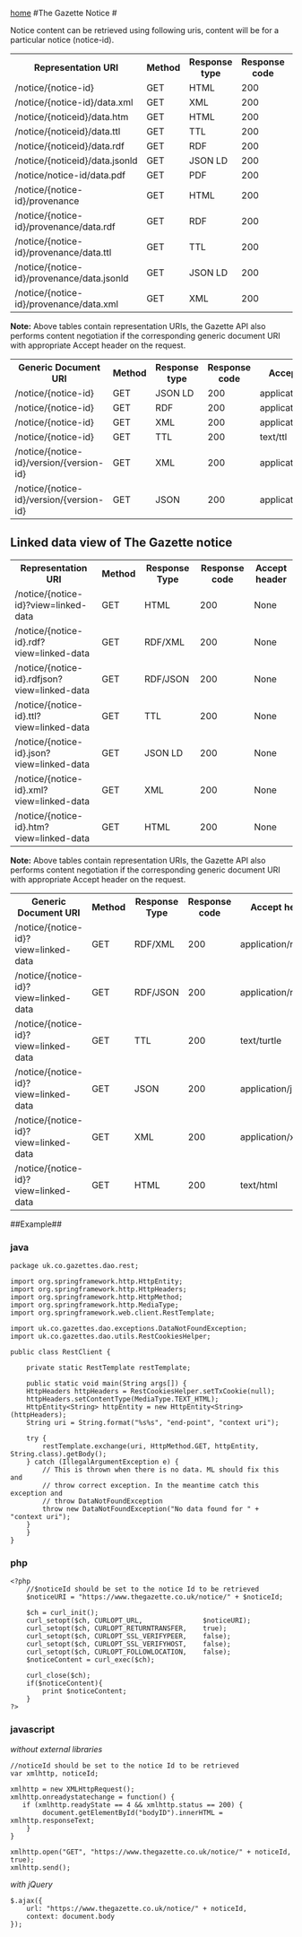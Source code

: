[home](../home.md)
#The Gazette Notice #


Notice content can be retrieved using following uris, content will be for a particular notice (notice-id).
 

<table>
<tr>
	<th>Representation URI</th>
	<th>Method</th>
	<th>Response type</th>
	<th>Response code</th>
	<th>Accept header​</th>
</tr>
<tr>
	<td>/notice/{notice-id}</td>
	<td>GET</td>
	<td>HTML</td>
	<td>200</td>
	<td>None</td>
</tr>
<tr>
	<td>/notice/{notice-id}/data.xml</td>
	<td>GET</td>
	<td>XML</td>
	<td>200</td>
	<td>None</td>
</tr>
<tr>
	<td>​​/notice/{noticeid}/data.htm</td>
	<td>GET</td>
	<td>HTML</td>
	<td>200</td>
	<td>None</td>	
</tr>
<tr>
	<td>/notice/{noticeid}/data.ttl</td>
	<td>GET</td>
	<td>TTL</td>
	<td>200</td>
	<td>None</td>
</tr>

<tr>
	<td>​​/notice/{noticeid}/data.rdf</td>
	<td>GET</td>
	<td>RDF</td>
	<td>200</td>
	<td>None</td>
</tr>
<tr>
	<td>/notice/{noticeid}/data.jsonld</td>
	<td>GET</td>
	<td>JSON LD</td>
	<td>200</td>
	<td>None</td>
</tr>
<tr>
	<td>/notice/notice-id/data.pdf</td>
	<td>GET</td>
	<td>PDF</td>
	<td>200</td>
	<td>None</td>
</tr>
<tr>
	<td>/notice/{notice-id}/provenance</td>
	<td>GET</td>
	<td>HTML</td>
	<td>200</td>
	<td>None</td>
</tr>
<tr>
	<td>/notice/{notice-id}/provenance/data.rdf</td>
	<td>GET</td>
	<td>RDF</td>
	<td>200</td>
	<td>None</td>
</tr>
<tr>
	<td>/notice/{notice-id}/provenance/data.ttl
</td>
	<td>GET</td>
	<td>TTL</td>
	<td>200</td>
	<td>None</td>
</tr>
<tr>
	<td>/notice/{notice-id}/provenance/data.jsonld
</td>
	<td>GET</td>
	<td>JSON LD</td>
	<td>200</td>
	<td>None</td>
</tr>
<tr>
	<td>/notice/{notice-id}/provenance/data.xml
</td>
	<td>GET</td>
	<td>XML</td>
	<td>200</td>
	<td>None</td>
</tr>
</table>

**Note:** 
Above tables contain representation URIs, the Gazette API also performs content negotiation if the corresponding generic document URI with appropriate Accept header on the request.

<table>
<tr>
	<th>Generic Document URI</th>
	<th>Method</th>
	<th>Response type</th>
	<th>Response code</th>
	<th>Accept header​</th>
</tr>

<tr>
	<td>/notice/{notice-id}</td>
	<td>GET</td>
	<td>JSON LD</td>
	<td>200</td>
	<td>application/ld+json</td>
</tr>
<tr>
	<td>/notice/{notice-id}</td>
	<td>GET</td>
	<td>​RDF</td>
	<td>200</td>
	<td>​application/rdf+xml</td>
</tr>
<tr>
	<td>/notice/{notice-id}</td>
	<td>GET</td>
	<td>XML</td>
	<td>200</td>
	<td>application/xml</td>
</tr>
<tr>
	<td>/notice/{notice-id}</td>
	<td>GET</td>
	<td>​TTL</td>
	<td>200</td>
	<td>text/ttl</td>
</tr>
<tr>
	<td>/notice/{notice-id}/version/{version-id}
</td>
	<td>GET</td>
	<td>XML</td>
	<td>200</td>
	<td>application/xml</td>
</tr>
<tr>
	<td>/notice/{notice-id}/version/{version-id}
</td>
	<td>GET</td>
	<td>JSON</td>
	<td>200</td>
	<td>application/json</td>
</tr>
</table>

## Linked data view of The Gazette notice ##

<table>
<tr>
	<th>Representation URI</th>
	<th>Method</th>
	<th>Response Type</th>
	<th>Response code</th>
	<th>Accept header​</th>
</tr>
<tr>
	<td>/notice/{notice-id}?view=linked-data</td>
	<td>GET</td>
	<td>HTML</td>
	<td>200</td>
	<td>None</td>
</tr>
<tr>
	<td>​​​​/notice/{notice-id}.rdf?view=linked-data</td>
	<td>GET</td>
	<td>RDF/XML</td>
	<td>200</td>
	<td>None</td>	
</tr>
<tr>
	<td>​​/notice/{notice-id}.rdfjson?view=linked-data</td>
	<td>GET</td>
	<td>RDF/JSON</td>
	<td>200</td>
	<td>None</td>
</tr>
<tr>
	<td>​​​​/notice/{notice-id}.ttl?view=linked-data</td>
	<td>GET</td>
	<td>TTL</td>
	<td>200</td>
	<td>None</td>
</tr>
<tr>
	<td>/notice/{notice-id}.json?view=linked-data</td>
	<td>GET</td>
	<td>JSON LD</td>
	<td>200</td>
	<td>None</td>
</tr>
<tr>
	<td>​​/notice/{notice-id}.xml?view=linked-data</td>
	<td>GET</td>
	<td>XML</td>
	<td>200</td>
	<td>None</td>
</tr>
<tr>
	<td>​​/notice/{notice-id}.htm?view=linked-data</td>
	<td>GET</td>
	<td>HTML</td>
	<td>200</td>
	<td>None</td>
</tr>
</table>


**Note:** 
Above tables contain representation URIs, the Gazette API also performs content negotiation if the corresponding generic document URI with appropriate Accept header on the request.

<table>
<tr>
	<th>Generic Document URI</th>
	<th>Method</th>
	<th>Response Type</th>
	<th>Response code</th>
	<th>Accept header​</th>
</tr>
<tr>
	<td>/notice/{notice-id}?view=linked-data</td>
	<td>GET</td>
	<td>RDF/XML</td>
	<td>200</td>
	<td>​application/rdf+xml</td>
</tr>
<tr>
	<td>/notice/{notice-id}?view=linked-data</td>
	<td>GET</td>
	<td>RDF/JSON</td>
	<td>200</td>
	<td>​application/rdf+json</td>
</tr>
<tr>
	<td>/notice/{notice-id}?view=linked-data</td>
	<td>GET</td>
	<td>TTL</td>
	<td>200</td>
	<td>text/turtle</td>
</tr>
<tr>
	<td>/notice/{notice-id}?view=linked-data</td>
	<td>GET</td>
	<td>JSON</td>
	<td>200</td>
	<td>application/json</td>
</tr>
<tr>
	<td>/notice/{notice-id}?view=linked-data</td>
	<td>GET</td>
	<td>XML</td>
	<td>200 </td>
	<td>​application/xml</td>
</tr>
<tr>
	<td>/notice/{notice-id}?view=linked-data</td>
	<td>GET</td>
	<td>HTML</td>
	<td>200</td>
	<td>​text/html</td>
</tr>
</table>

##Example##

###	java ###
	package uk.co.gazettes.dao.rest;
	
	import org.springframework.http.HttpEntity;
	import org.springframework.http.HttpHeaders;
	import org.springframework.http.HttpMethod;
	import org.springframework.http.MediaType;
	import org.springframework.web.client.RestTemplate;
	
	import uk.co.gazettes.dao.exceptions.DataNotFoundException;
	import uk.co.gazettes.dao.utils.RestCookiesHelper;
	
	public class RestClient {
	
	    private static RestTemplate restTemplate;
	
	    public static void main(String args[]) {
		HttpHeaders httpHeaders = RestCookiesHelper.setTxCookie(null);
		httpHeaders.setContentType(MediaType.TEXT_HTML);
		HttpEntity<String> httpEntity = new HttpEntity<String>(httpHeaders);
		String uri = String.format("%s%s", "end-point", "context uri");
	
		try {
		    restTemplate.exchange(uri, HttpMethod.GET, httpEntity, String.class).getBody();
		} catch (IllegalArgumentException e) {
		    // This is thrown when there is no data. ML should fix this and
		    // throw correct exception. In the meantime catch this exception and
		    // throw DataNotFoundException
		    throw new DataNotFoundException("No data found for " + "context uri");
		}
	    }
	}

### php ###
	<?php
		//$noticeId should be set to the notice Id to be retrieved
		$noticeURI = "https://www.thegazette.co.uk/notice/" + $noticeId;

		$ch = curl_init();
		curl_setopt($ch, CURLOPT_URL,				$noticeURI);
		curl_setopt($ch, CURLOPT_RETURNTRANSFER,	true);
		curl_setopt($ch, CURLOPT_SSL_VERIFYPEER,	false);
		curl_setopt($ch, CURLOPT_SSL_VERIFYHOST,	false);
		curl_setopt($ch, CURLOPT_FOLLOWLOCATION,	false);
		$noticeContent = curl_exec($ch);
		
		curl_close($ch);
		if($noticeContent){
			print $noticeContent;
		}
	?>

### javascript ###
*without external libraries*

	//noticeId should be set to the notice Id to be retrieved	    
	var xmlhttp, noticeId;
		
	xmlhttp = new XMLHttpRequest();
    xmlhttp.onreadystatechange = function() {
	   if (xmlhttp.readyState == 4 && xmlhttp.status == 200) {
            document.getElementById("bodyID").innerHTML = xmlhttp.responseText;
        }
    }

    xmlhttp.open("GET", "https://www.thegazette.co.uk/notice/" + noticeId, true);
    xmlhttp.send();

*with jQuery* 

	$.ajax({
	    url: "https://www.thegazette.co.uk/notice/" + noticeId,
	    context: document.body
	});